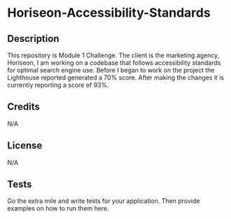 # Horiseon-Accessibility-Standards

## Description
This repository is Module 1 Challenge. The client is the marketing agency, Horiseon, I am working on a codebase that follows accessibility standards for optimal search engine use. Before I began to work on the project the Lighthouse reported generated a 70% score. After making the changes it is currently reporting a score of 93%.

## Credits

N/A

## License

N/A

## Tests

Go the extra mile and write tests for your application. Then provide examples on how to run them here.
